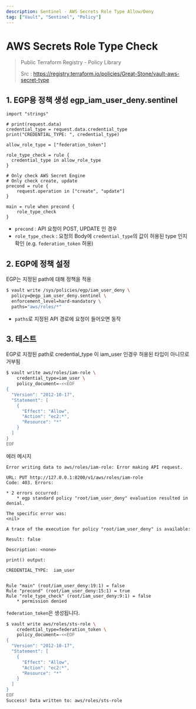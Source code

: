 ```yaml
---
description: Sentinel - AWS Secrets Role Type Allow/Deny
tag: ["Vault", "Sentinel", "Policy"]
---
```


# AWS Secrets Role Type Check

> Public Terraform Registry - Policy Library 
>
> Src : https://registry.terraform.io/policies/Great-Stone/vault-aws-secret-type

## 1. EGP용 정책 생성 egp_iam_user_deny.sentinel

```hcl
import "strings"

# print(request.data)
credential_type = request.data.credential_type
print("CREDENTIAL_TYPE: ", credential_type)

allow_role_type = ["federation_token"]

role_type_check = rule {
  credential_type in allow_role_type
}

# Only check AWS Secret Engine
# Only check create, update
precond = rule {
	request.operation in ["create", "update"]
}

main = rule when precond {
    role_type_check
}
```
- `precond` : API 요청이 POST, UPDATE 인 경우  
- `role_type_check` : 요청의 Body에 `credential_type`의 값이 허용된 type 인지 확인 (e.g. `federation_token` 허용)


## 2. EGP에 정책 설정
EGP는 지정된 path에 대해 정책을 적용

```bash
$ vault write /sys/policies/egp/iam_user_deny \
  policy=@egp_iam_user_deny.sentinel \
  enforcement_level=hard-mandatory \
  paths="aws/roles/*"
```
- `paths`로 지정된 API 경로에 요청이 들어오면 동작

## 3. 테스트
EGP로 지정된 path로 credential_type 이 iam_user 인경우 허용된 타입이 아니므로 거부됨
```bash
$ vault write aws/roles/iam-role \
    credential_type=iam_user \
    policy_document=-<<EOF
{
  "Version": "2012-10-17",
  "Statement": [
    {
      "Effect": "Allow",
      "Action": "ec2:*",
      "Resource": "*"
    }
  ]
}
EOF
```

에러 메시지
```log
Error writing data to aws/roles/iam-role: Error making API request.

URL: PUT http://127.0.0.1:8200/v1/aws/roles/iam-role
Code: 403. Errors:

* 2 errors occurred:
	* egp standard policy "root/iam_user_deny" evaluation resulted in denial.

The specific error was:
<nil>

A trace of the execution for policy "root/iam_user_deny" is available:

Result: false

Description: <none>

print() output:

CREDENTIAL_TYPE:  iam_user


Rule "main" (root/iam_user_deny:19:1) = false
Rule "precond" (root/iam_user_deny:15:1) = true
Rule "role_type_check" (root/iam_user_deny:9:1) = false
	* permission denied
```

`federation_token`은 생성됩니다.
```bash
$ vault write aws/roles/sts-role \
    credential_type=federation_token \
    policy_document=-<<EOF
{
  "Version": "2012-10-17",
  "Statement": [
    {
      "Effect": "Allow",
      "Action": "ec2:*",
      "Resource": "*"
    }
  ]
}
EOF
Success! Data written to: aws/roles/sts-role
```